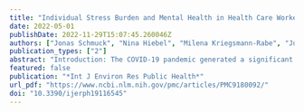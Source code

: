 ```yaml
---
title: "Individual Stress Burden and Mental Health in Health Care Workers during the COVID-19 Pandemic: Moderating and Mediating Effects of Resilience"
date: 2022-05-01
publishDate: 2022-11-29T15:07:45.260046Z
authors: ["Jonas Schmuck", "Nina Hiebel", "Milena Kriegsmann-Rabe", "Juliane Schneider", "Julia-Katharina Matthias", "Yesim Erim", "Eva Morawa", "Lucia Jerg-Bretzke", "Petra Beschoner", "Christian Albus", "Kerstin Weidner", "Lukas Radbruch", "Eberhard Hauschildt", "Franziska Geiser"]
publication_types: ["2"]
abstract: "Introduction: The COVID-19 pandemic generated a significant burden on the German health care system, affecting the mental health of health care workers (HCW) in particular. Resilience may serve as an essential protective factor for individuals’ well-being. Objective: Our objective was to identify demographic and work-related correlates of individual resilience and to investigate the association between pandemic-related stress, resilience and mental health using different resilience models. Methods: Our sample comprised 1034 German HCW in different medical professions who completed an online survey from 20 April to 1 July 2020. Resilience was assessed using the Resilience Scale-5 (RS-5). The pandemic-related self-reported stress burden was captured by a single item, while depression and anxiety symptoms were measured with the PHQ-2 and GAD-2, respectively. Additionally, various sociodemographic and work-related factors were assessed. Results: Overall, we found high levels of resilience in the sample compared to a German sample before the pandemic, which were significantly associated only with the older age of participants and having children in both univariate and multivariate analyses. Regarding mechanisms of resilience, moderation analysis revealed that low individual resilience and high pandemic-related stress burden independently contributed to both anxiety and depression symptoms while resilience additionally moderated the relationship between stress burden and anxiety symptoms. The link between self-reported stress burden and mental health symptoms was also partially mediated by individual resilience. Conclusion: Taken together, the findings based on the present sample during the COVID-19 pandemic suggest that resilience plays a central role in the mental health of healthcare workers and that resilience-building interventions should be expanded, especially with a focus on younger employees."
featured: false
publication: "*Int J Environ Res Public Health*"
url_pdf: "https://www.ncbi.nlm.nih.gov/pmc/articles/PMC9180092/"
doi: "10.3390/ijerph19116545"
---
```


